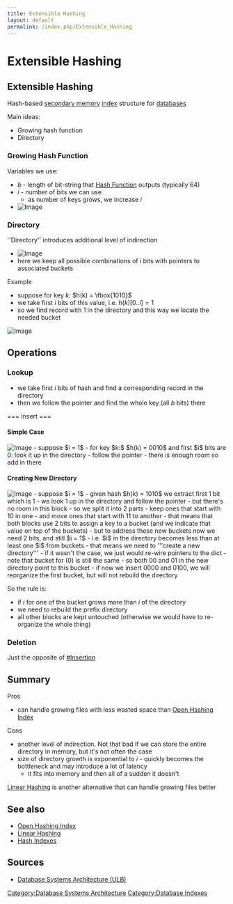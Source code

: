 ```yaml
---
title: Extensible Hashing
layout: default
permalink: /index.php/Extensible_Hashing
---
```


# Extensible Hashing

## Extensible Hashing
Hash-based [secondary memory](Secondary_Storage) [index](Indexing_(databases)) structure for [databases](Databases)

Main ideas:
- Growing hash function
- Directory


### Growing Hash Function
Variables we use:
- $b$ - length of bit-string that [Hash Function](Hash_Function) outputs (typically 64)
- $i$ - number of bits we can use
  - as number of keys grows, we increase $i$
- <img src="https://raw.github.com/alexeygrigorev/wiki-figures/master/ulb/dbsa/ind/ex-hashing-hash-function.png" alt="Image">


### Directory
''Directory'' introduces additional level of indirection 
- <img src="https://raw.github.com/alexeygrigorev/wiki-figures/master/ulb/dbsa/ind/ex-hashing-directory.png" alt="Image">
- here we keep all possible combinations of $i$ bits with pointers to associated buckets

Example 
- suppose for key $k$: $h(k) = \fbox{1010}$
- we take first $i$ bits of this value, i.e. $h(k)[0..i] = 1$
- so we find record with 1 in the directory and this way we locate the needed bucket


<img src="https://raw.github.com/alexeygrigorev/wiki-figures/master/ulb/dbsa/ind/ex-hashing-example-i1.png" alt="Image">


## Operations
### Lookup
- we take first $i$ bits of hash and find a corresponding record in the directory
- then we follow the pointer and find the whole key (all $b$ bits) there


=== Insert === 
#### Simple Case
<img src="https://raw.github.com/alexeygrigorev/wiki-figures/master/ulb/dbsa/ind/ex-hashing-add-1.png" alt="Image">
- suppose $i = 1$
- for key $k:$ $h(k) = 0010$ and first $i$ bits are 0: look it up in the directory
- follow the pointer
- there is enough room so add in there 

#### Creating New Directory
<img src="https://raw.github.com/alexeygrigorev/wiki-figures/master/ulb/dbsa/ind/ex-hashing-add-2.png" alt="Image">
- suppose $i = 1$
- given hash $h(k) = 1010$ we extract first 1 bit which is 1
- we look 1 up in the directory and follow the pointer 
- but there's no room in this block 
  - so we split it into 2 parts 
  - keep ones that start with 10 in one 
  - and move ones that start with 11 to another
  - that means that both blocks use 2 bits to assign a key to a bucket (and we indicate that value on top of the buckets)
- but to address these new buckets now we need 2 bits, and still $i = 1$
  - i.e. $i$ in the directory becomes less than at least one $i$ from buckets
  - that means we need to '''create a new directory'''
  - if it wasn't the case, we just would re-wire pointers to the dict
- note that bucket for (0) is still the same - so both 00 and 01 in the new directory point to this bucket 
- if now we insert 0000 and 0100, we will reorganize the first bucket, but will not rebuild the directory


So the rule is: 
- if $i$ for one of the bucket grows more than $i$ of the directory
- we need to rebuild the prefix directory 
- all other blocks are kept untouched (otherwise we would have to re-organize the whole thing)


### Deletion
Just the opposite of [#Insertion](#Insertion)


## Summary
Pros
- can handle growing files with less wasted space than [Open Hashing Index](Open_Hashing_Index)

Cons
- another level of indirection. Not that bad if we can store the entire directory in memory, but it's not often the case
- size of directory growth is exponential to $i$ - quickly becomes the bottleneck and may introduce a lot of latency 
  - it fits into memory and then all of a sudden it doesn't 

[Linear Hashing](Linear_Hashing) is another alternative that can handle growing files better


## See also
- [Open Hashing Index](Open_Hashing_Index)
- [Linear Hashing](Linear_Hashing)
- [Hash Indexes](http://dblab.cs.toronto.edu/courses/443/2013/06.hash-index.html)

## Sources
- [Database Systems Architecture (ULB)](Database_Systems_Architecture_(ULB))

[Category:Database Systems Architecture](Category_Database_Systems_Architecture)
[Category:Database Indexes](Category_Database_Indexes)